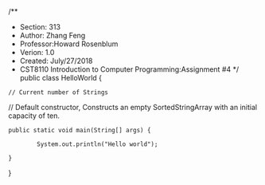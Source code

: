 /**  
 *   Section:  313
 *   Author:   Zhang Feng
 *   Professor:Howard Rosenblum
 *   Verion:   1.0
 *   Created:  July/27/2018
 *   CST8110 Introduction to Computer Programming:Assignment #4
 */
public class HelloWorld {

	
	// Current number of Strings
	 
	
//	Default constructor, Constructs an empty SortedStringArray with an initial capacity of ten.

	public static void main(String[] args) {

			System.out.println("Hello world");			
	
	}

}
